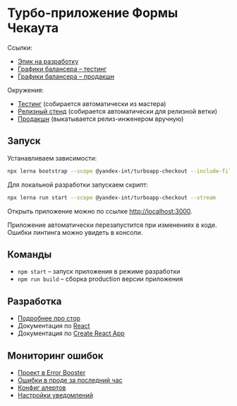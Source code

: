 # Турбо-приложение Формы Чекаута

Ссылки:

-   [Эпик на разработку](https://st.yandex-team.ru/TAP-1682)
-   [Графики балансера – тестинг](https://yasm.yandex-team.ru/template/panel/tap/upstream=checkout-testing-total/)
-   [Графики балансера – продакшн](https://yasm.yandex-team.ru/template/panel/tap/upstream=checkout-total/)

Окружения:

-   [Тестинг](https://checkout.tap-tst.yandex.ru/) (собирается автоматически из мастера)
-   [Релизный стенд](https://checkout.tap-rc.yandex.ru/) (собирается автоматически для релизной ветки)
-   [Продакшн](https://checkout.tap.yandex.ru/) (выкатывается релиз-инженером вручную)


## Запуск

Устанавливаем зависимости:

```bash
npx lerna bootstrap --scope @yandex-int/turboapp-checkout --include-filtered-dependencies
```

Для локальной разработки запускаем скрипт:

```bash
npx lerna run start --scope @yandex-int/turboapp-checkout --stream
```

Открыть приложение можно по ссылке [http://localhost:3000](http://localhost:3000).

Приложение автоматически перезапустится при изменениях в коде.
Ошибки линтинга можно увидеть в консоли.


## Команды

-   `npm start` – запуск приложения в режиме разработки
-   `npm run build` – сборка production версии приложения


## Разработка

-   [Подробнее про стор](./src/redux/README.md)
-   Документация по [React](https://reactjs.org)
-   Документация по [Create React App](https://facebook.github.io/create-react-app/docs/getting-started)


## Мониторинг ошибок

-   [Проект в Error Booster](https://error.yandex-team.ru/projects/turboapp-checkout/projectDashboard)
-   [Ошибки в проде за последний час](https://error.yandex-team.ru/projects/turboapp-checkout/projectDashboard?filter=environment%20==%20production&period=hour)
-   [Конфиг алертов](https://error.yandex-team.ru/projects/turboapp-checkout/settings/alerts)
-   [Настройки уведомлений](https://juggler.yandex-team.ru/notification_rules/?query=namespace%3DTAP)
